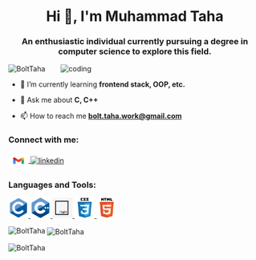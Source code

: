 <h1 align="center">Hi 👋, I'm Muhammad Taha</h1>
<h3 align="center">An enthusiastic individual currently pursuing a degree in computer science to explore this field.</h3>
<img align="right" alt="coding" width="400" src="https://encrypted-tbn0.gstatic.com/images?q=tbn:ANd9GcQMw8u9XAejBmmCbaNBvfxpgOB4-0I44HhmdA&usqp=CAU">
<p align="left"> <img src="https://komarev.com/ghpvc/?username=bolttaha&label=Profile%20views&color=0e75b6&style=flat" alt="BoltTaha" /> </p>

- 🌱 I’m currently learning **frontend stack, OOP, etc.**

- 💬 Ask me about **C, C++**

- 📫 How to reach me **bolt.taha.work@gmail.com**

<h3 align="left">Connect with me:</h3>
<p align="left">
    <a href="mailto:tahaplayz2004@gmail.com" target="blank">
        <img align="center" src="https://github.com/BoltTaha/BoltTaha/blob/4c5e3aa7b00883e735c26e6f4032cd925f6119b9/gmail%20logo.png" alt="gmail" height="30" width="40" />
    </a>
    <a href="https://www.linkedin.com/in/muhammad-taha-57713b247/" target="blank">
        <img align="center" src="https://raw.githubusercontent.com/rahuldkjain/github-profile-readme-generator/master/src/images/icons/Social/linked-in-alt.svg" alt="linkedin" height="30" width="40" />
    </a>
</p>

<h3 align="left">Languages and Tools:</h3>
<p align="left"> 
    <a href="https://www.cprogramming.com/" target="_blank" rel="noreferrer"> <img src="https://raw.githubusercontent.com/devicons/devicon/master/icons/c/c-original.svg" alt="c" width="40" height="40"/> </a> 
    <a href="https://www.w3schools.com/cpp/" target="_blank" rel="noreferrer"> <img src="https://raw.githubusercontent.com/devicons/devicon/master/icons/cplusplus/cplusplus-original.svg" alt="cplusplus" width="40" height="40"/> </a> 
    <a href="https://github.com/BoltTaha/BoltTaha/blob/4c5e3aa7b00883e735c26e6f4032cd925f6119b9/raylib.jpeg" target="_blank" rel="noreferrer"> <img src="https://github.com/BoltTaha/BoltTaha/blob/4c5e3aa7b00883e735c26e6f4032cd925f6119b9/raylib.jpeg" alt="raylib" width="40" height="40"/> </a> 
    <a href="https://www.w3schools.com/css/" target="_blank" rel="noreferrer"> <img src="https://raw.githubusercontent.com/devicons/devicon/master/icons/css3/css3-original-wordmark.svg" alt="css3" width="40" height="40"/> </a> 
    <a href="https://www.w3.org/html/" target="_blank" rel="noreferrer"> <img src="https://raw.githubusercontent.com/devicons/devicon/master/icons/html5/html5-original-wordmark.svg" alt="html5" width="40" height="40"/> </a> 
</p>

<p><img align="left" src="https://github-readme-stats.vercel.app/api/top-langs?username=bolttaha&show_icons=true&locale=en&layout=compact" alt="BoltTaha" /></p>

<p>&nbsp;<img align="center" src="https://github-readme-stats.vercel.app/api?username=bolttaha&show_icons=true&locale=en" alt="BoltTaha" /></p>

<p><img align="center" src="https://github-readme-streak-stats.herokuapp.com/?user=bolttaha&" alt="BoltTaha" /></p>
